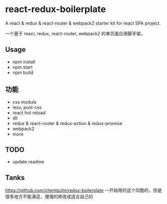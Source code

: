 # react-redux-boilerplate
A react & redux & react-router & webpack2 starter kit for react SPA project.

一个基于 reacr, redux, react-router, webpack2 的单页面应用脚手架。

## Usage

- npm install
- npm start 
- npm build


## 功能

- css module
- less, post-css
- react hot reload
- dll
- redux & react-router & redux-action & redux-promise
- webpack2 
- more

## TODO

- update readme

## Tanks

 https://github.com/chentsulin/redux-boilerplate 一开始用的这个同胞的，但是很多地方不能满足，慢慢的修改成适合自己的
